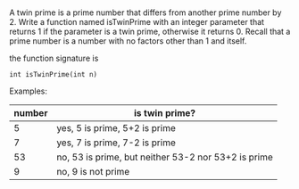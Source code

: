 #

A twin prime is a prime number that differs from another prime number by 2. Write a function named isTwinPrime with an integer parameter that returns 1 if the parameter is a twin prime, otherwise it returns 0. Recall that a prime number is a number with no factors other than 1 and itself.

the function signature is

`int isTwinPrime(int n)`

Examples:

| number | is twin prime?                                      |
| ------ | --------------------------------------------------- |
| 5      | yes, 5 is prime, 5+2 is prime                       |
| 7      | yes, 7 is prime, 7-2 is prime                       |
| 53     | no, 53 is prime, but neither 53-2 nor 53+2 is prime |
| 9      | no, 9 is not prime                                  |
